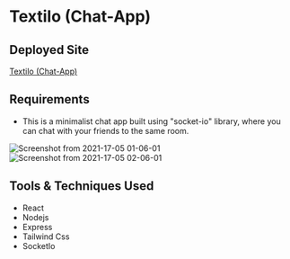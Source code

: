 # Textilo (Chat-App)
## Deployed Site
  [Textilo (Chat-App)](https://textilo-chat.netlify.app/ "Textilo (Chat-App)")

## Requirements
- This is a minimalist chat app built using "socket-io" library, where you can chat with your friends to the same room.


![Screenshot from 2021-17-05 01-06-01](https://user-images.githubusercontent.com/30006202/118409077-5877ba80-b6a6-11eb-8861-735102d652b9.png)
![Screenshot from 2021-17-05 02-06-01](https://user-images.githubusercontent.com/30006202/118409114-8957ef80-b6a6-11eb-97ee-44caa2541baf.png)

## Tools & Techniques Used

- React
- Nodejs
- Express
- Tailwind Css
- SocketIo

